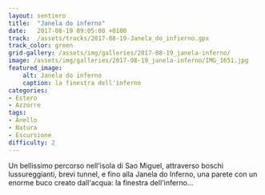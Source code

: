 ```yaml
---
layout: sentiero
title:  "Janela do inferno"
date:   2017-08-19 09:05:00 +0100
track:  /assets/tracks/2017-08-19-Janela_do_infierno.gpx
track_color: green
grid-gallery: /assets/img/galleries/2017-08-19_janela-inferno/
image: /assets/img/galleries/2017-08-19_janela-inferno/IMG_1651.jpg
featured_image:
    alt: Janela do inferno
    caption: la finestra dell'inferno
categories:
- Estero
- Azzorre
tags:
- Anello
- Natura
- Escursione
difficulty: 2
---
```


Un bellissimo percorso nell'isola di Sao Miguel, attraverso boschi lussureggianti, brevi tunnel, e fino alla Janela do Inferno, una parete con un enorme buco creato dall'acqua: la finestra dell'inferno...

